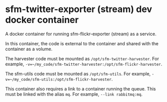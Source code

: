 # sfm-twitter-exporter (stream) dev docker container

A docker container for running sfm-flickr-exporter (stream) as a service.

In this container, the code is external to the container and shared with 
the container as a volume.

The harvester code must be mounted as `/opt/sfm-twitter-harvester`. For example, 
`-v=~/my_code/sfm-twitter-harvester:/opt/sfm-flickr-harvester`.

The sfm-utils code must be mounted as `/opt/sfm-utils`. For example, 
`-v=~/my_code/sfm-utils:/opt/sfm-flickr-harvester`.

This container also requires a link to a container running the queue. This
must be linked with the alias `mq`.  For example, `--link rabbitmq:mq`. 